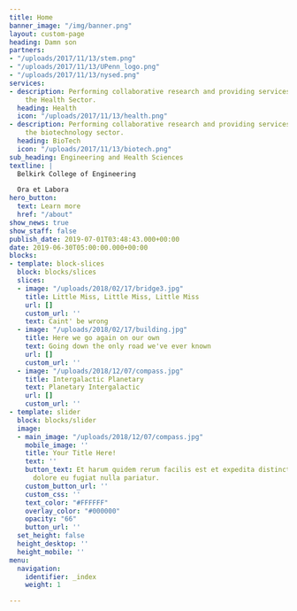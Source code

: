 ```yaml
---
title: Home
banner_image: "/img/banner.png"
layout: custom-page
heading: Damn son
partners:
- "/uploads/2017/11/13/stem.png"
- "/uploads/2017/11/13/UPenn_logo.png"
- "/uploads/2017/11/13/nysed.png"
services:
- description: Performing collaborative research and providing services to support
    the Health Sector.
  heading: Health
  icon: "/uploads/2017/11/13/health.png"
- description: Performing collaborative research and providing services to support
    the biotechnology sector.
  heading: BioTech
  icon: "/uploads/2017/11/13/biotech.png"
sub_heading: Engineering and Health Sciences
textline: |
  Belkirk College of Engineering

  Ora et Labora
hero_button:
  text: Learn more
  href: "/about"
show_news: true
show_staff: false
publish_date: 2019-07-01T03:48:43.000+00:00
date: 2019-06-30T05:00:00.000+00:00
blocks:
- template: block-slices
  block: blocks/slices
  slices:
  - image: "/uploads/2018/02/17/bridge3.jpg"
    title: Little Miss, Little Miss, Little Miss
    url: []
    custom_url: ''
    text: Caint' be wrong
  - image: "/uploads/2018/02/17/building.jpg"
    title: Here we go again on our own
    text: Going down the only road we've ever known
    url: []
    custom_url: ''
  - image: "/uploads/2018/12/07/compass.jpg"
    title: Intergalactic Planetary
    text: Planetary Intergalactic
    url: []
    custom_url: ''
- template: slider
  block: blocks/slider
  image:
  - main_image: "/uploads/2018/12/07/compass.jpg"
    mobile_image: ''
    title: Your Title Here!
    text: ''
    button_text: Et harum quidem rerum facilis est et expedita distinctio. Esse cillum
      dolore eu fugiat nulla pariatur.
    custom_button_url: ''
    custom_css: ''
    text_color: "#FFFFFF"
    overlay_color: "#000000"
    opacity: "66"
    button_url: ''
  set_height: false
  height_desktop: ''
  height_mobile: ''
menu:
  navigation:
    identifier: _index
    weight: 1

---
```

